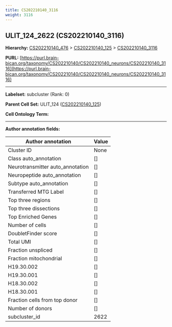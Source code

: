 ```yaml
---
title: CS202210140_3116
weight: 3116
---
```

## ULIT_124_2622 (CS202210140_3116)
<b>Hierarchy: </b>
[CS202210140_476](../CS202210140_476) >
[CS202210140_125](../CS202210140_125) >
[CS202210140_3116](../CS202210140_3116)

**PURL:** [https://purl.brain-bican.org/taxonomy/CS202210140/CS202210140_neurons/CS202210140_3116](https://purl.brain-bican.org/taxonomy/CS202210140/CS202210140_neurons/CS202210140_3116)

---


**Labelset:** subcluster (Rank: 0)

**Parent Cell Set:** ULIT_124 ([CS202210140_125](../CS202210140_125))



**Cell Ontology Term:** 

[MARKER GENES.]: #


---

[TRANSFERRED ANNOTATIONS.]: #


[AUTHOR ANNOTATION FIELDS.]: #


**Author annotation fields:**

| Author annotation | Value |
|-------------------|-------|
|Cluster ID|None|
|Class auto_annotation|[]|
|Neurotransmitter auto_annotation|[]|
|Neuropeptide auto_annotation|[]|
|Subtype auto_annotation|[]|
|Transferred MTG Label|[]|
|Top three regions|[]|
|Top three dissections|[]|
|Top Enriched Genes|[]|
|Number of cells|[]|
|DoubletFinder score|[]|
|Total UMI|[]|
|Fraction unspliced|[]|
|Fraction mitochondrial|[]|
|H19.30.002|[]|
|H19.30.001|[]|
|H18.30.002|[]|
|H18.30.001|[]|
|Fraction cells from top donor|[]|
|Number of donors|[]|
|subcluster_id|2622|
